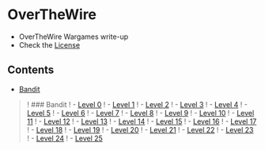 # OverTheWire
- OverTheWire Wargames write-up
- Check the [License](https://github.com/maldevel/OverTheWire/blob/master/LICENSE)

## Contents
- [Bandit](#Bandit)

>! ### Bandit
>! - [Level 0](Bandit/Level0.md)
>! - [Level 1](Bandit/Level1.md)
>! - [Level 2](Bandit/Level2.md)
>! - [Level 3](Bandit/Level3.md)
>! - [Level 4](Bandit/Level4.md)
>! - [Level 5](Bandit/Level5.md)
>! - [Level 6](Bandit/Level6.md)
>! - [Level 7](Bandit/Level7.md)
>! - [Level 8](Bandit/Level8.md)
>! - [Level 9](Bandit/Level9.md)
>! - [Level 10](Bandit/Level10.md)
>! - [Level 11](Bandit/Level11.md)
>! - [Level 12](Bandit/Level12.md)
>! - [Level 13](Bandit/Level13.md)
>! - [Level 14](Bandit/Level14.md)
>! - [Level 15](Bandit/Level15.md)
>! - [Level 16](Bandit/Level16.md)
>! - [Level 17](Bandit/Level17.md)
>! - [Level 18](Bandit/Level18.md)
>! - [Level 19](Bandit/Level19.md)
>! - [Level 20](Bandit/Level20.md)
>! - [Level 21](Bandit/Level21.md)
>! - [Level 22](Bandit/Level22.md)
>! - [Level 23](Bandit/Level23.md)
>! - [Level 24](Bandit/Level24.md)
>! - [Level 25](Bandit/Level25.md)
